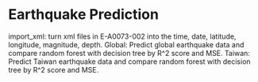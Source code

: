 # Earthquake Prediction
import_xml: turn xml files in E-A0073-002 into the time, date, latitude, longitude, magnitude, depth.
Global: Predict global earthquake data and compare random forest with decision tree by R^2 score and MSE. 
Taiwan: Predict Taiwan earthquake data and compare random forest with decision tree by R^2 score and MSE. 
